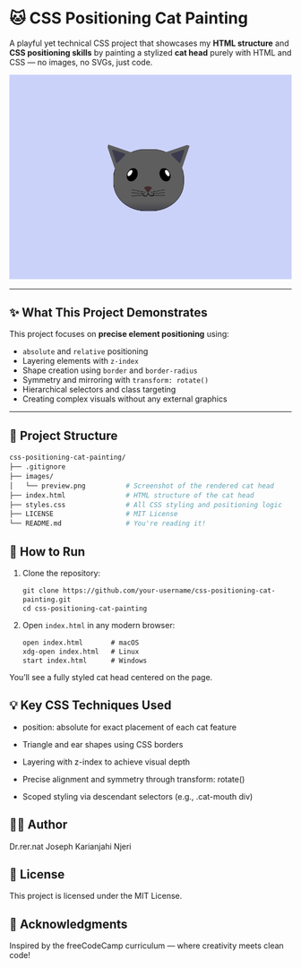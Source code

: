 # 🐱 CSS Positioning Cat Painting

A playful yet technical CSS project that showcases my **HTML structure** and **CSS positioning skills** by painting a stylized **cat head** purely with HTML and CSS — no images, no SVGs, just code.

![Preview of Cat Head](images/preview.png)

---

## ✨ What This Project Demonstrates

This project focuses on **precise element positioning** using:

- `absolute` and `relative` positioning
- Layering elements with `z-index`
- Shape creation using `border` and `border-radius`
- Symmetry and mirroring with `transform: rotate()`
- Hierarchical selectors and class targeting
- Creating complex visuals without any external graphics

---

## 📁 Project Structure

```bash
css-positioning-cat-painting/
├── .gitignore
├── images/
│   └── preview.png          # Screenshot of the rendered cat head
├── index.html               # HTML structure of the cat head
├── styles.css               # All CSS styling and positioning logic
├── LICENSE                  # MIT License
└── README.md                # You're reading it!
```

## 🚀 How to Run
1. Clone the repository:
    ```
    git clone https://github.com/your-username/css-positioning-cat-painting.git
    cd css-positioning-cat-painting
    ```
2. Open `index.html` in any modern browser:
    ```
    open index.html       # macOS
    xdg-open index.html   # Linux
    start index.html      # Windows
    ```

You’ll see a fully styled cat head centered on the page.

## 💡 Key CSS Techniques Used
- position: absolute for exact placement of each cat feature

- Triangle and ear shapes using CSS borders

- Layering with z-index to achieve visual depth

- Precise alignment and symmetry through transform: rotate()

- Scoped styling via descendant selectors (e.g., .cat-mouth div)



## 👨‍💻 Author
Dr.rer.nat Joseph Karianjahi Njeri

## 📄 License
This project is licensed under the MIT License.

## 🙌 Acknowledgments
Inspired by the freeCodeCamp curriculum — where creativity meets clean code!